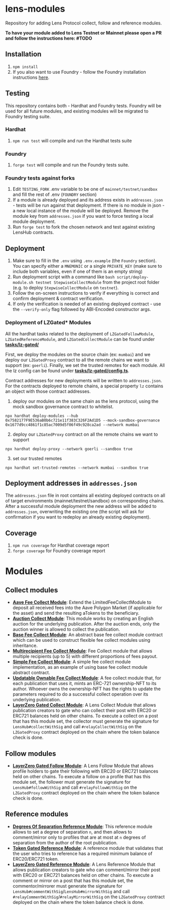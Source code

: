 # lens-modules

Repository for adding Lens Protocol collect, follow and reference modules.

**To have your module added to Lens Testnet or Mainnet please open a PR and follow the instructions here: #TODO**

## Installation

1. `npm install`
2. If you also want to use Foundry - follow the Foundry installation instructions [here](https://getfoundry.sh/).

## Testing

This repository contains both - Hardhat and Foundry tests. Foundry will be used for all future modules, and existing modules will be migrated to Foundry testing suite.

### Hardhat

1. `npm run test` will compile and run the Hardhat tests suite

### Foundry

1. `forge test` will compile and run the Foundry tests suite.

### Foundry tests against forks

1. Edit `TESTING_FORK` .env variable to be one of `mainnet/testnet/sandbox` and fill the rest of .env (`FOUNDRY` section)
2. If a module is already deployed and its address exists in `addresses.json` - tests will be run against that deployment. If there is no module in json - a new local instance of the module will be deployed. Remove the module key from `addresses.json` if you want to force testing a local module deployment.
3. Run `forge test` to fork the chosen network and test against existing LensHub contracts.

## Deployment

1. Make sure to fill in the `.env` using `.env.example` (the `Foundry` section). You can specify either a `MNEMONIC` or a single `PRIVATE_KEY` (make sure to include both variables, even if one of them is an empty string)
2. Run deployment script with a command like `bash script/deploy-module.sh testnet StepwiseCollectModule` from the project root folder (e.g. to deploy `StepwiseCollectModule` on `testnet`).
3. Follow the on-screen instructions to verify if everything is correct and confirm deployment & contract verification.
4. If only the verification is needed of an existing deployed contract - use the `--verify-only` flag followed by ABI-Encoded constructor args.

### Deployment of LZGated* Modules
All the hardhat tasks related to the deployment of `LZGatedFollowModule`, `LZGatedReferenceModule`, and `LZGatedCollectModule` can be found under [**tasks/lz-gated/**](./tasks/lz-gated)

First, we deploy the modules on the source chain (ex: `mumbai`) and we deploy our `LZGatedProxy` contract to all the remote chains we want to support (ex: `goerli`). Finally, we set the trusted remotes for each module. All the lz config can be found under [**tasks/lz-gated/config.ts**](./tasks/lz-gated/config.ts).

Contract addresses for new deployments will be written to `addresses.json`. For the contracts deployed to remote chains, a special property `lz` contains an object with those contract addresses.

1. deploy our modules on the same chain as the lens protocol, using the mock sandbox governance contract to whitelist.
```
npx hardhat deploy-modules --hub 0x7582177F9E536aB0b6c721e11f383C326F2Ad1D5 --mock-sandbox-governance 0x1677d9cc4861f1c85ac7009d5f06f49c928ca2ad --network mumbai
```
2. deploy our `LZGatedProxy` contract on all the remote chains we want to support
```
npx hardhat deploy-proxy --network goerli --sandbox true
```

3. set our trusted remotes
```
npx hardhat set-trusted-remotes --network mumbai --sandbox true
```

## Deployment addresses in `addresses.json`

The `addresses.json` file in root contains all existing deployed contracts on all of target environments (mainnet/testnet/sandbox) on corresponding chains.
After a successful module deployment the new address will be added to `addresses.json`, overwriting the existing one (the script will ask for confirmation if you want to redeploy an already existing deployment).

## Coverage

1. `npm run coverage` for Hardhat coverage report
2. `forge coverage` for Foundry coverage report

# Modules

## Collect modules

- [**Aave Fee Collect Module**](./contracts/collect/AaveFeeCollectModule.sol): Extend the LimitedFeeCollectModule to deposit all received fees into the Aave Polygon Market (if applicable for the asset) and send the resulting aTokens to the beneficiary.
- [**Auction Collect Module**](./contracts/collect/AuctionCollectModule.sol): This module works by creating an English auction for the underlying publication. After the auction ends, only the auction winner is allowed to collect the publication.
- [**Base Fee Collect Module**](./contracts/collect/base/BaseFeeCollectModule.sol): An abstract base fee collect module contract which can be used to construct flexible fee collect modules using inheritance.
- [**Multirecipient Fee Collect Module**](./contracts/collect/MultirecipientFeeCollectModule.sol): Fee Collect module that allows multiple recipients (up to 5) with different proportions of fees payout.
- [**Simple Fee Collect Module**](./contracts/collect/SimpleFeeCollectModule.sol): A simple fee collect module implementation, as an example of using base fee collect module abstract contract.
- [**Updatable Ownable Fee Collect Module**](./contracts/collect/UpdatableOwnableFeeCollectModule.sol): A fee collect module that, for each publication that uses it, mints an ERC-721 ownership-NFT to its author. Whoever owns the ownership-NFT has the rights to update the parameters required to do a successful collect operation over its underlying publication.
- [**LayerZero Gated Collect Module**](./contracts/collect/LZGatedCollectModule.sol): A Lens Collect Module that allows publication creators to gate who can collect their post with ERC20 or ERC721 balances held on other chains. To execute a collect on a post that has this module set, the collector must generate the signature for `LensHub#collectWithSig` and call `#relayCollectWithSig` on the `LZGatedProxy` contract deployed on the chain where the token balance check is done.

## Follow modules
- [**LayerZero Gated Follow Module**](./contracts/follow/LZGatedFollowModule.sol): A Lens Follow Module that allows profile holders to gate their following with ERC20 or ERC721 balances held on other chains. To execute a follow on a profile that has this module set, the follower must generate the signature for `LensHub#followWithSig` and call `#relayFollowWithSig` on the `LZGatedProxy` contract deployed on the chain where the token balance check is done.

## Reference modules

- [**Degrees Of Separation Reference Module**](./contracts/reference/DegreesOfSeparationReferenceModule.sol): This reference module allows to set a degree of separation `n`, and then allows to comment/mirror only to profiles that are at most at `n` degrees of separation from the author of the root publication.
- [**Token Gated Reference Module**](./contracts/reference/TokenGatedReferenceModule.sol): A reference module that validates that the user who tries to reference has a required minimum balance of ERC20/ERC721 token.
- [**LayerZero Gated Reference Module**](./contracts/reference/LZGatedReferenceModule.sol): A Lens Reference Module that allows publication creators to gate who can comment/mirror their post with ERC20 or ERC721 balances held on other chains. To execute a comment or mirror on a post that has this module set, the commentor/mirrorer must generate the signature for `LensHub#commentWithSig`/`LensHub#mirrorWithSig` and call `#relayCommentWithSig`/`#relayMirrorWithSig` on the `LZGatedProxy` contract deployed on the chain where the token balance check is done.
